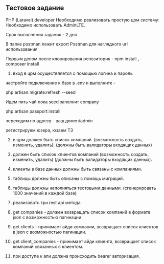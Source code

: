 ## Тестовое задание
РНР (Laravel) developer
Необходимо реализовать простую црм систему:
Необходимо использовать AdminLTE.

Cрок выполнения задания - 2 дня

В папке postman лежит export Postman для наглядного url использования

Первым делом после клонирования репозитория - npm install , composer install

1. вход в црм осуществляется с помощью логина и пароль

настройте подключение к базе в .env и выполните - 

php artisan migrate:refresh --seed

Идем пить чай пока seed заполнит company

php artisan passport:install

переходим по адресу - ваш домен/admin

регистрируем юзера, юзаем ТЗ

2. в црм должен быть список компаний. (возможность создать, изменить, удалить).
(должны быть валидаторы входящих данных)

3. должен быть список клиентов компаний (возможность создать, изменить, удалить) (должны
быть валидаторы входящих данных).

4. клиенты в базе данных должны быть связаны с компаниями.

5. таблицы должны быть описаны с помощь миграций.

6. таблицы должны наполняться тестовыми данными. (сгенерировать 1000
значений в каждой базе)

6. реализовать три rest api метода

7. get companies - должен возвращать список компаний в формате json с возможностью
пагинации

8. get clients - принимает айди компании, возвращает список клиентов в json с возможностью
пагинации.

9. get client_companies - принимает айди клиента, возвращает список компаний связанных с
клиентом.

10. при доступе к апи должна происходить bearer авторизация.
